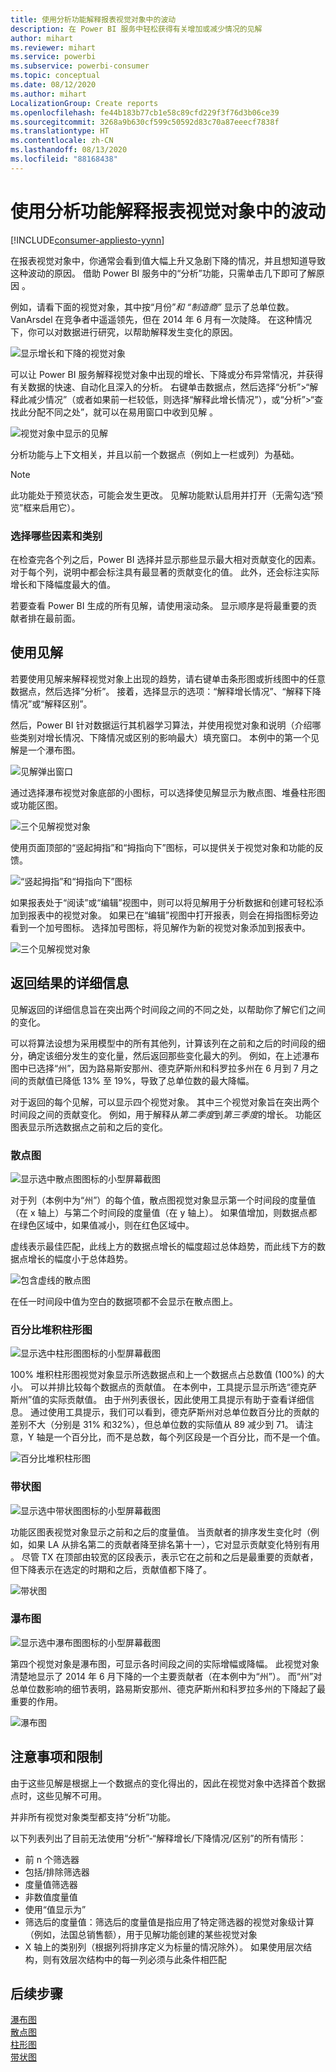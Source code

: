 ```yaml
---
title: 使用分析功能解释报表视觉对象中的波动
description: 在 Power BI 服务中轻松获得有关增加或减少情况的见解
author: mihart
ms.reviewer: mihart
ms.service: powerbi
ms.subservice: powerbi-consumer
ms.topic: conceptual
ms.date: 08/12/2020
ms.author: mihart
LocalizationGroup: Create reports
ms.openlocfilehash: fe44b183b77cb1e58c89cfd229f3f76d3b06ce39
ms.sourcegitcommit: 3268a9b630cf599c50592d83c70a87eeecf7838f
ms.translationtype: HT
ms.contentlocale: zh-CN
ms.lasthandoff: 08/13/2020
ms.locfileid: "88168438"
---
```

# <a name="use-the-analyze-feature-to-explain-fluctuations-in-report-visuals"></a>使用分析功能解释报表视觉对象中的波动

[!INCLUDE[consumer-appliesto-yynn](../includes/consumer-appliesto-yynn.md)]

在报表视觉对象中，你通常会看到值大幅上升又急剧下降的情况，并且想知道导致这种波动的原因。 借助 Power BI 服务中的“分析”功能，只需单击几下即可了解原因 。

例如，请看下面的视觉对象，其中按“月份”*和 *“制造商”** 显示了总单位数。 VanArsdel 在竞争者中遥遥领先，但在 2014 年 6 月有一次陡降。 在这种情况下，你可以对数据进行研究，以帮助解释发生变化的原因。 

![显示增长和下降的视觉对象](media/end-user-analyze-visuals/power-bi-line-chart.png)

可以让 Power BI 服务解释视觉对象中出现的增长、下降或分布异常情况，并获得有关数据的快速、自动化且深入的分析。 右键单击数据点，然后选择“分析”>“解释此减少情况”（或者如果前一栏较低，则选择“解释此增长情况”），或“分析”>“查找此分配不同之处”，就可以在易用窗口中收到见解 。

![视觉对象中显示的见解](media/end-user-analyze-visuals/power-bi-decrease.png)

分析功能与上下文相关，并且以前一个数据点（例如上一栏或列）为基础。

> [!NOTE]
> 此功能处于预览状态，可能会发生更改。 见解功能默认启用并打开（无需勾选“预览”框来启用它）。

### <a name="which-factors-and-categories-are-chosen"></a>选择哪些因素和类别

在检查完各个列之后，Power BI 选择并显示那些显示最大相对贡献变化的因素。 对于每个列，说明中都会标注具有最显著的贡献变化的值。 此外，还会标注实际增长和下降幅度最大的值。

若要查看 Power BI 生成的所有见解，请使用滚动条。 显示顺序是将最重要的贡献者排在最前面。 

## <a name="using-insights"></a>使用见解
若要使用见解来解释视觉对象上出现的趋势，请右键单击条形图或折线图中的任意数据点，然后选择“分析”。 接着，选择显示的选项：“解释增长情况”、“解释下降情况”或“解释区别”。

然后，Power BI 针对数据运行其机器学习算法，并使用视觉对象和说明（介绍哪些类别对增长情况、下降情况或区别的影响最大）填充窗口。  本例中的第一个见解是一个瀑布图。

![见解弹出窗口](media/end-user-analyze-visuals/power-bi-insight.png)

通过选择瀑布视觉对象底部的小图标，可以选择使见解显示为散点图、堆叠柱形图或功能区图。

![三个见解视觉对象](media/end-user-analyze-visuals/power-bi-options.png)

使用页面顶部的“竖起拇指”和“拇指向下”图标，可以提供关于视觉对象和功能的反馈。  

![“竖起拇指”和“拇指向下”图标](media/end-user-analyze-visuals/power-bi-thumbs.png)


如果报表处于“阅读”或“编辑”视图中，则可以将见解用于分析数据和创建可轻松添加到报表中的视觉对象。 如果已在“编辑”视图中打开报表，则会在拇指图标旁边看到一个加号图标。 选择加号图标，将见解作为新的视觉对象添加到报表中。 

![三个见解视觉对象](media/end-user-analyze-visuals/power-bi-add-visual.png)

## <a name="details-of-the-results-returned"></a>返回结果的详细信息

见解返回的详细信息旨在突出两个时间段之间的不同之处，以帮助你了解它们之间的变化。  

可以将算法设想为采用模型中的所有其他列，计算该列在之前和之后的时间段的细分，确定该细分发生的变化量，然后返回那些变化最大的列。 例如，在上述瀑布图中已选择“州”，因为路易斯安那州、德克萨斯州和科罗拉多州在 6 月到 7 月之间的贡献值已降低 13% 至 19%，导致了总单位数的最大降幅。  

对于返回的每个见解，可以显示四个视觉对象。 其中三个视觉对象旨在突出两个时间段之间的贡献变化。 例如，用于解释从*第二季度*到*第三季度*的增长。 功能区图表显示所选数据点之前和之后的变化。

### <a name="the-scatter-plot"></a>散点图

![显示选中散点图图标的小型屏幕截图](media/end-user-analyze-visuals/power-bi-scatter-icon.png)

对于列（本例中为“州”）的每个值，散点图视觉对象显示第一个时间段的度量值（在 x 轴上）与第二个时间段的度量值（在 y 轴上）。 如果值增加，则数据点都在绿色区域中，如果值减小，则在红色区域中。 

虚线表示最佳匹配，此线上方的数据点增长的幅度超过总体趋势，而此线下方的数据点增长的幅度小于总体趋势。  

![包含虚线的散点图](media/end-user-analyze-visuals/power-bi-scatter.png)

在任一时间段中值为空白的数据项都不会显示在散点图上。

### <a name="the-100-stacked-column-chart"></a>百分比堆积柱形图

![显示选中柱形图图标的小型屏幕截图](media/end-user-analyze-visuals/power-bi-column-icon.png)

100% 堆积柱形图视觉对象显示所选数据点和上一个数据点占总数值 (100%) 的大小。 可以并排比较每个数据点的贡献值。 在本例中，工具提示显示所选“德克萨斯州”值的实际贡献值。 由于州列表很长，因此使用工具提示有助于查看详细信息。 通过使用工具提示，我们可以看到，德克萨斯州对总单位数百分比的贡献的差别不大（分别是 31% 和32%），但总单位数的实际值从 89 减少到 71。 请注意，Y 轴是一个百分比，而不是总数，每个列区段是一个百分比，而不是一个值。 

![百分比堆积柱形图](media/end-user-analyze-visuals/power-bi-stacked.png)

### <a name="the-ribbon-chart"></a>带状图

![显示选中带状图图标的小型屏幕截图](media/end-user-analyze-visuals/power-bi-ribbon-icon.png)

功能区图表视觉对象显示之前和之后的度量值。 当贡献者的排序发生变化时（例如，如果 LA 从排名第二的贡献者降至排名第十一），它对显示贡献变化特别有用 。  尽管 TX 在顶部由较宽的区段表示，表示它在之前和之后是最重要的贡献者，但下降表示在选定的时期和之后，贡献值都下降了。

![带状图](media/end-user-analyze-visuals/power-bi-ribbon-tooltip.png)

### <a name="the-waterfall-chart"></a>瀑布图

![显示选中瀑布图图标的小型屏幕截图](media/end-user-analyze-visuals/power-bi-waterfall-icon.png)

第四个视觉对象是瀑布图，可显示各时间段之间的实际增幅或降幅。 此视觉对象清楚地显示了 2014 年 6 月下降的一个主要贡献者（在本例中为“州”）。 而“州”对总单位数影响的细节表明，路易斯安那州、德克萨斯州和科罗拉多州的下降起了最重要的作用。      

![瀑布图](media/end-user-analyze-visuals/power-bi-insight.png)


 



## <a name="considerations-and-limitations"></a>注意事项和限制
由于这些见解是根据上一个数据点的变化得出的，因此在视觉对象中选择首个数据点时，这些见解不可用。 

并非所有视觉对象类型都支持“分析”功能。 

以下列表列出了目前无法使用“分析”-“解释增长/下降情况/区别”的所有情形：

* 前 n 个筛选器
* 包括/排除筛选器
* 度量值筛选器
* 非数值度量值
* 使用“值显示为”
* 筛选后的度量值：筛选后的度量值是指应用了特定筛选器的视觉对象级计算（例如，法国总销售额），用于见解功能创建的某些视觉对象
* X 轴上的类别列（根据列将排序定义为标量的情况除外）。 如果使用层次结构，则有效层次结构中的每一列必须与此条件相匹配


## <a name="next-steps"></a>后续步骤
[瀑布图](../visuals/power-bi-visualization-waterfall-charts.md)    
[散点图](../visuals/power-bi-visualization-scatter.md)    
[柱形图](../visuals/power-bi-report-visualizations.md)    
[带状图](../visuals/desktop-ribbon-charts.md)

